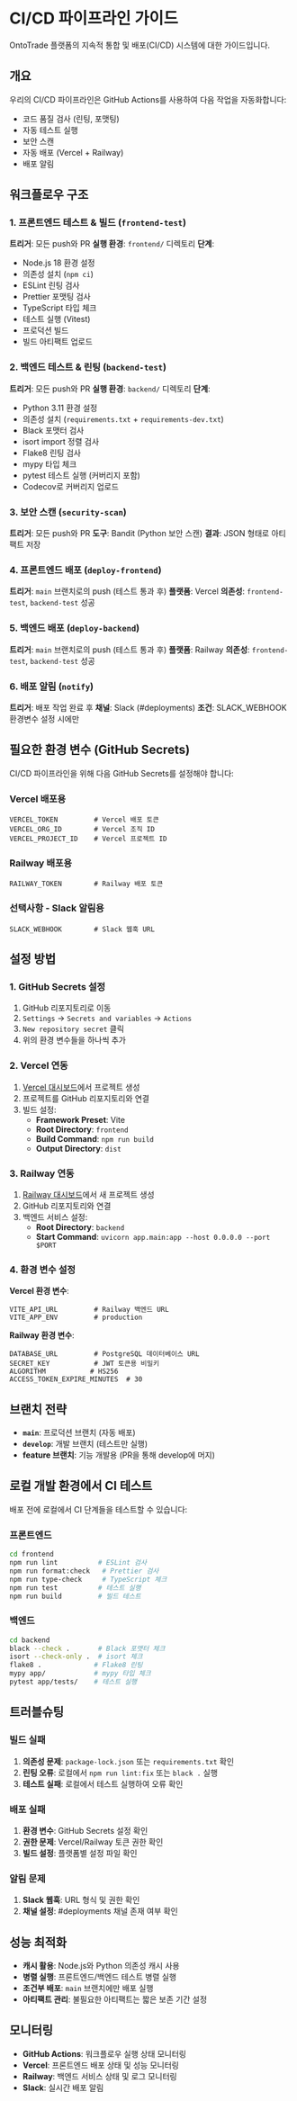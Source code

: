 # CI/CD 파이프라인 가이드

OntoTrade 플랫폼의 지속적 통합 및 배포(CI/CD) 시스템에 대한 가이드입니다.

## 개요

우리의 CI/CD 파이프라인은 GitHub Actions를 사용하여 다음 작업을 자동화합니다:

- 코드 품질 검사 (린팅, 포맷팅)
- 자동 테스트 실행
- 보안 스캔
- 자동 배포 (Vercel + Railway)
- 배포 알림

## 워크플로우 구조

### 1. 프론트엔드 테스트 & 빌드 (`frontend-test`)

**트리거**: 모든 push와 PR
**실행 환경**: `frontend/` 디렉토리
**단계**:
- Node.js 18 환경 설정
- 의존성 설치 (`npm ci`)
- ESLint 린팅 검사
- Prettier 포맷팅 검사
- TypeScript 타입 체크
- 테스트 실행 (Vitest)
- 프로덕션 빌드
- 빌드 아티팩트 업로드

### 2. 백엔드 테스트 & 린팅 (`backend-test`)

**트리거**: 모든 push와 PR
**실행 환경**: `backend/` 디렉토리
**단계**:
- Python 3.11 환경 설정
- 의존성 설치 (`requirements.txt` + `requirements-dev.txt`)
- Black 포맷터 검사
- isort import 정렬 검사
- Flake8 린팅 검사
- mypy 타입 체크
- pytest 테스트 실행 (커버리지 포함)
- Codecov로 커버리지 업로드

### 3. 보안 스캔 (`security-scan`)

**트리거**: 모든 push와 PR
**도구**: Bandit (Python 보안 스캔)
**결과**: JSON 형태로 아티팩트 저장

### 4. 프론트엔드 배포 (`deploy-frontend`)

**트리거**: `main` 브랜치로의 push (테스트 통과 후)
**플랫폼**: Vercel
**의존성**: `frontend-test`, `backend-test` 성공

### 5. 백엔드 배포 (`deploy-backend`)

**트리거**: `main` 브랜치로의 push (테스트 통과 후)
**플랫폼**: Railway
**의존성**: `frontend-test`, `backend-test` 성공

### 6. 배포 알림 (`notify`)

**트리거**: 배포 작업 완료 후
**채널**: Slack (#deployments)
**조건**: SLACK_WEBHOOK 환경변수 설정 시에만

## 필요한 환경 변수 (GitHub Secrets)

CI/CD 파이프라인을 위해 다음 GitHub Secrets를 설정해야 합니다:

### Vercel 배포용
```
VERCEL_TOKEN         # Vercel 배포 토큰
VERCEL_ORG_ID        # Vercel 조직 ID
VERCEL_PROJECT_ID    # Vercel 프로젝트 ID
```

### Railway 배포용
```
RAILWAY_TOKEN        # Railway 배포 토큰
```

### 선택사항 - Slack 알림용
```
SLACK_WEBHOOK        # Slack 웹훅 URL
```

## 설정 방법

### 1. GitHub Secrets 설정

1. GitHub 리포지토리로 이동
2. `Settings` → `Secrets and variables` → `Actions`
3. `New repository secret` 클릭
4. 위의 환경 변수들을 하나씩 추가

### 2. Vercel 연동

1. [Vercel 대시보드](https://vercel.com/dashboard)에서 프로젝트 생성
2. 프로젝트를 GitHub 리포지토리와 연결
3. 빌드 설정:
   - **Framework Preset**: Vite
   - **Root Directory**: `frontend`
   - **Build Command**: `npm run build`
   - **Output Directory**: `dist`

### 3. Railway 연동

1. [Railway 대시보드](https://railway.app/dashboard)에서 새 프로젝트 생성
2. GitHub 리포지토리와 연결
3. 백엔드 서비스 설정:
   - **Root Directory**: `backend`
   - **Start Command**: `uvicorn app.main:app --host 0.0.0.0 --port $PORT`

### 4. 환경 변수 설정

**Vercel 환경 변수**:
```
VITE_API_URL         # Railway 백엔드 URL
VITE_APP_ENV         # production
```

**Railway 환경 변수**:
```
DATABASE_URL         # PostgreSQL 데이터베이스 URL
SECRET_KEY           # JWT 토큰용 비밀키
ALGORITHM           # HS256
ACCESS_TOKEN_EXPIRE_MINUTES  # 30
```

## 브랜치 전략

- **`main`**: 프로덕션 브랜치 (자동 배포)
- **`develop`**: 개발 브랜치 (테스트만 실행)
- **feature 브랜치**: 기능 개발용 (PR을 통해 develop에 머지)

## 로컬 개발 환경에서 CI 테스트

배포 전에 로컬에서 CI 단계들을 테스트할 수 있습니다:

### 프론트엔드
```bash
cd frontend
npm run lint          # ESLint 검사
npm run format:check   # Prettier 검사
npm run type-check     # TypeScript 체크
npm run test          # 테스트 실행
npm run build         # 빌드 테스트
```

### 백엔드
```bash
cd backend
black --check .       # Black 포맷터 체크
isort --check-only .  # isort 체크
flake8 .             # Flake8 린팅
mypy app/            # mypy 타입 체크
pytest app/tests/    # 테스트 실행
```

## 트러블슈팅

### 빌드 실패

1. **의존성 문제**: `package-lock.json` 또는 `requirements.txt` 확인
2. **린팅 오류**: 로컬에서 `npm run lint:fix` 또는 `black .` 실행
3. **테스트 실패**: 로컬에서 테스트 실행하여 오류 확인

### 배포 실패

1. **환경 변수**: GitHub Secrets 설정 확인
2. **권한 문제**: Vercel/Railway 토큰 권한 확인
3. **빌드 설정**: 플랫폼별 설정 파일 확인

### 알림 문제

1. **Slack 웹훅**: URL 형식 및 권한 확인
2. **채널 설정**: #deployments 채널 존재 여부 확인

## 성능 최적화

- **캐시 활용**: Node.js와 Python 의존성 캐시 사용
- **병렬 실행**: 프론트엔드/백엔드 테스트 병렬 실행
- **조건부 배포**: `main` 브랜치에만 배포 실행
- **아티팩트 관리**: 불필요한 아티팩트는 짧은 보존 기간 설정

## 모니터링

- **GitHub Actions**: 워크플로우 실행 상태 모니터링
- **Vercel**: 프론트엔드 배포 상태 및 성능 모니터링
- **Railway**: 백엔드 서비스 상태 및 로그 모니터링
- **Slack**: 실시간 배포 알림
